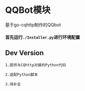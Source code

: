 # QQBot模块
基于go-cqhttp制作的QQbot

#### 首先运行`./Installer.py`进行环境配置

## Dev Version

`1.提供与CQhttp对接的Python代码`

`2.适配Python脚本`

`3.待补全`
